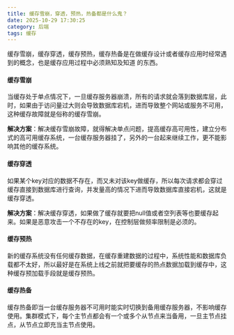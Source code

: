 ```yaml
---
title: 缓存雪崩，穿透，预热，热备都是什么鬼？
date: 2025-10-29 17:30:25
category: 后端
tags: 缓存
---
```


缓存雪崩，缓存穿透，缓存预热，缓存热备是在做缓存设计或者缓存应用时经常遇到的概念，也是缓存应用过程中必须熟知及知道 的东西。

#### 缓存雪崩

当缓存处于单点情况下，一旦缓存服务器崩溃，所有的请求就会落到数据库层，此时，如果由于访问量过大则会导致数据库宕机，进而导致整个网站或服务不可用，这种缓存故障就是俗称的缓存雪崩。

**解决方案**：解决缓存雪崩故障，就得解决单点问题，提高缓存高可用性，建立分布式的高可用缓存系统，一台缓存服务器挂了，另外的一台起来继续工作，更不能影响其他的缓存系统。

#### 缓存穿透

如果某个key对应的数据不存在，而又未对该key做缓存，所以每次请求都会穿过缓存直接到数据库进行查询，并发量高的情况下进而导致数据库直接宕机，这就是缓存穿透。

**解决方案**：解决缓存穿透，如果做了缓存就要把null值或者空列表等也要缓存起来。如果是恶意攻击一个不存在的key，在控制层做频率限制是必须的。

#### 缓存预热

新的缓存系统没有任何缓存数据，在缓存重建数据的过程中，系统性能和数据库负载都不太好，所以最好是在系统上线之前就把要缓存的热点数据加载到缓存中，这种缓存预加载手段就是缓存预热。

#### 缓存热备

缓存热备即当一台缓存服务器不可用时能实时切换到备用缓存服务器，不影响缓存使用。集群模式下，每个主节点都会有一个或多个从节点来当备用，一旦主节点挂点，从节点立即充当主节点使用。

